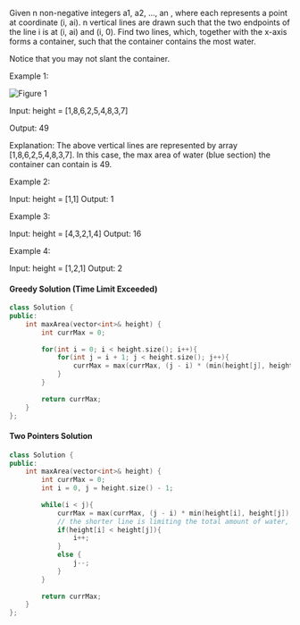 Given n non-negative integers a1, a2, ..., an , where each represents a point at coordinate (i, ai). n vertical lines are drawn such that the two endpoints of the line i is at (i, ai) and (i, 0). Find two lines, which, together with the x-axis forms a container, such that the container contains the most water.

Notice that you may not slant the container. 

Example 1:

![Figure 1](https://s3-lc-upload.s3.amazonaws.com/uploads/2018/07/17/question_11.jpg)

Input: height = [1,8,6,2,5,4,8,3,7]

Output: 49

Explanation: The above vertical lines are represented by array [1,8,6,2,5,4,8,3,7]. In this case, the max area of water (blue section) the container can contain is 49.

Example 2:

Input: height = [1,1]
Output: 1

Example 3:

Input: height = [4,3,2,1,4]
Output: 16

Example 4:

Input: height = [1,2,1]
Output: 2

#### Greedy Solution (Time Limit Exceeded)
```cpp
class Solution {
public:
    int maxArea(vector<int>& height) {
        int currMax = 0;
        
        for(int i = 0; i < height.size(); i++){
            for(int j = i + 1; j < height.size(); j++){
                currMax = max(currMax, (j - i) * (min(height[j], height[i])));
            }
        }
        
        return currMax;
    }
};
```
#### Two Pointers Solution
```cpp
class Solution {
public:
    int maxArea(vector<int>& height) {
        int currMax = 0;
        int i = 0, j = height.size() - 1;
        
        while(i < j){
            currMax = max(currMax, (j - i) * min(height[i], height[j]));
            // the shorter line is limiting the total amount of water, and thus should be discarded and look on another line. 
            if(height[i] < height[j]){
                i++;
            }
            else {
                j--;
            }
        }        
        
        return currMax;
    }
};
```
